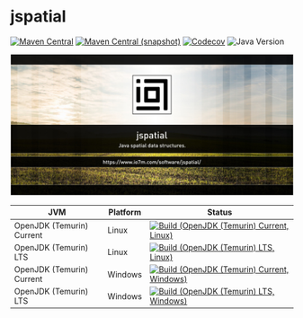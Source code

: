 jspatial
===

[![Maven Central](https://img.shields.io/maven-central/v/com.io7m.jspatial/com.io7m.jspatial.svg?style=flat-square)](http://search.maven.org/#search%7Cga%7C1%7Cg%3A%22com.io7m.jspatial%22)
[![Maven Central (snapshot)](https://img.shields.io/nexus/s/com.io7m.jspatial/com.io7m.jspatial?server=https%3A%2F%2Fs01.oss.sonatype.org&style=flat-square)](https://s01.oss.sonatype.org/content/repositories/snapshots/com/io7m/jspatial/)
[![Codecov](https://img.shields.io/codecov/c/github/io7m-com/jspatial.svg?style=flat-square)](https://codecov.io/gh/io7m-com/jspatial)
![Java Version](https://img.shields.io/badge/21-java?label=java&color=e6c35c)

![com.io7m.jspatial](./src/site/resources/jspatial.jpg?raw=true)

| JVM | Platform | Status |
|-----|----------|--------|
| OpenJDK (Temurin) Current | Linux | [![Build (OpenJDK (Temurin) Current, Linux)](https://img.shields.io/github/actions/workflow/status/io7m-com/jspatial/main.linux.temurin.current.yml)](https://www.github.com/io7m-com/jspatial/actions?query=workflow%3Amain.linux.temurin.current)|
| OpenJDK (Temurin) LTS | Linux | [![Build (OpenJDK (Temurin) LTS, Linux)](https://img.shields.io/github/actions/workflow/status/io7m-com/jspatial/main.linux.temurin.lts.yml)](https://www.github.com/io7m-com/jspatial/actions?query=workflow%3Amain.linux.temurin.lts)|
| OpenJDK (Temurin) Current | Windows | [![Build (OpenJDK (Temurin) Current, Windows)](https://img.shields.io/github/actions/workflow/status/io7m-com/jspatial/main.windows.temurin.current.yml)](https://www.github.com/io7m-com/jspatial/actions?query=workflow%3Amain.windows.temurin.current)|
| OpenJDK (Temurin) LTS | Windows | [![Build (OpenJDK (Temurin) LTS, Windows)](https://img.shields.io/github/actions/workflow/status/io7m-com/jspatial/main.windows.temurin.lts.yml)](https://www.github.com/io7m-com/jspatial/actions?query=workflow%3Amain.windows.temurin.lts)|
